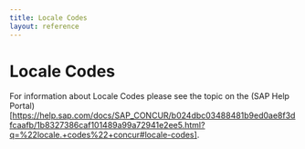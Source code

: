 ```yaml
---
title: Locale Codes
layout: reference
---
```


# Locale Codes

For information about Locale Codes please see the topic on the (SAP Help Portal)[https://help.sap.com/docs/SAP_CONCUR/b024dbc03488481b9ed0ae8f3dfcaafb/1b8327386caf101489a99a72941e2ee5.html?q=%22locale.+codes%22+concur#locale-codes].
